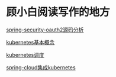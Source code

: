 # 顾小白阅读写作的地方

[spring-security-oauth2源码分析](spring-security-oauth2.md)

[kubernetes基本概念](kubernetes.md)

[kubernetes调度](kubernetes-node.md)

[spring-cloud集成kubernetes](spring-cloud-integrate-kubernetes.md)